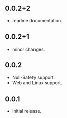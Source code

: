 ## 0.0.2+2

* readme documentation.

## 0.0.2+1

* minor changes.

## 0.0.2

* Null-Safety support.
* Web and Linux support.

## 0.0.1

* initial release.
